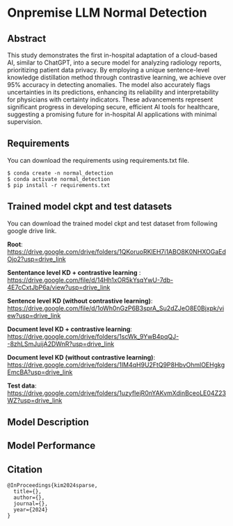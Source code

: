 # Onpremise LLM Normal Detection

## Abstract
This study demonstrates the first in-hospital adaptation of a cloud-based AI, similar to ChatGPT, into
a secure model for analyzing radiology reports, prioritizing patient data privacy. By employing a unique
sentence-level knowledge distillation method through contrastive learning, we achieve over 95% accuracy in
detecting anomalies. The model also accurately flags uncertainties in its predictions, enhancing its reliability
and interpretability for physicians with certainty indicators. These advancements represent significant
progress in developing secure, efficient AI tools for healthcare, suggesting a promising future for in-hospital
AI applications with minimal supervision.

## Requirements
You can download the requirements using requirements.txt file.

<pre><code>$ conda create -n normal_detection
$ conda activate normal_detection
$ pip install -r requirements.txt
</code></pre>

## Trained model ckpt and test datasets
You can download the trained model ckpt and test dataset from following google drive link.

**Root**: https://drive.google.com/drive/folders/1QKoruoRKlEH7i1ABO8K0NHXOGaEdOjo2?usp=drive_link

**Sententance level KD + contrastive learning** : https://drive.google.com/file/d/14Hh1xOR5kYsqYwU-7db-4E7cCxtJbP6a/view?usp=drive_link

**Sentence level KD (without contrastive learning)**: https://drive.google.com/file/d/1oWh0nGzP6B3sprA_Su2dZJeO8E0Bjxpk/view?usp=drive_link

**Document level KD + contrastive learning**: https://drive.google.com/drive/folders/1scWk_9YwB4pqQJ--8zhLSmJuijA2DWnR?usp=drive_link

**Document level KD (without contrastive learning)**: https://drive.google.com/drive/folders/1IM4qH9U2FtQ9P8HbvOhmlOEHgkgEmcBA?usp=drive_link

**Test data**: https://drive.google.com/drive/folders/1uzyfIejR0nYAKvmXdinBceoLE04Z23WZ?usp=drive_link

## Model Description


## Model Performance

## Citation
    @InProceedings{kim2024sparse,
      title={},
      author={},
      journal={},
      year={2024}
    }

